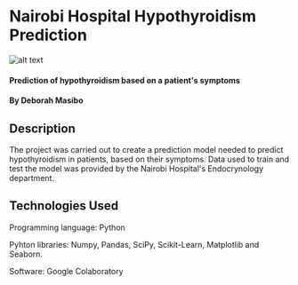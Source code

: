 # Nairobi Hospital Hypothyroidism Prediction

![alt text](https://experiencelife.lifetime.life/wp-content/uploads/2021/02/Thyroid.jpg)

#### Prediction of hypothyroidism based on a patient's symptoms
#### By Deborah Masibo
## Description
The project was carried out to create a prediction model needed to predict hypothyroidism in patients, based on their symptoms. Data used to train and test the model was provided by the Nairobi Hospital's Endocrynology department.
## Technologies Used
Programming language: Python  

Pyhton libraries: Numpy, Pandas, SciPy, Scikit-Learn, Matplotlib and Seaborn. 

Software: Google Colaboratory

